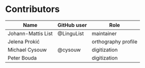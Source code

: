 # Contributors

Name | GitHub user | Role
--- | --- | ---
Johann-Mattis List | @LinguList | maintainer
Jelena Prokić | | orthography profile
Michael Cysouw | @cysouw | digitization
Peter Bouda | | digitization
